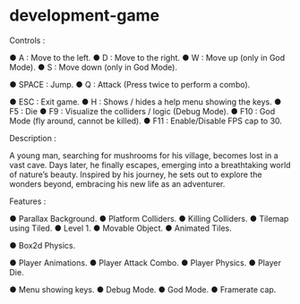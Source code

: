# development-game

Controls : 

● A : Move to the left.
● D : Move to the right.
● W : Move up (only in God Mode).
● S : Move down (only in God Mode).

● SPACE : Jump.
● Q : Attack (Press twice to perform a combo).

● ESC : Exit game.
● H : Shows / hides a help menu showing the keys.
● F5 : Die
● F9 : Visualize the colliders / logic (Debug Mode).
● F10 : God Mode (fly around, cannot be killed).
● F11 : Enable/Disable FPS cap to 30.


Description :

A young man, searching for mushrooms for his village, becomes lost in a vast cave. 
Days later, he finally escapes, emerging into a breathtaking world of nature’s beauty. 
Inspired by his journey, he sets out to explore the wonders beyond, embracing his new life as an adventurer.


Features :

● Parallax Background.
● Platform Colliders.
● Killing Colliders.
● Tilemap using Tiled.
● Level 1.
● Movable Object.
● Animated Tiles.

● Box2d Physics.

● Player Animations.
● Player Attack Combo.
● Player Physics.
● Player Die.

● Menu showing keys.
● Debug Mode.
● God Mode.
● Framerate cap.